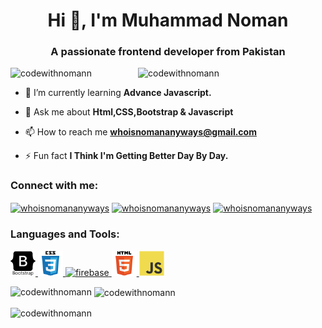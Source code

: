 <h1 align="center">Hi 👋, I'm Muhammad Noman</h1>
<h3 align="center">A passionate frontend developer from Pakistan</h3>
<img align="right" width="300" src="https://cdn.dribbble.com/users/1162077/screenshots/3848914/programmer.gif" alt="codewithnomann" />

<p align="left"> <img width="500px"  src="https://komarev.com/ghpvc/?username=codewithnomann&label=Profile%20views&color=0e75b6&style=flat" alt="codewithnomann" width="150px" /> </p>

- 🌱 I’m currently learning **Advance Javascript.**

- 💬 Ask me about **Html,CSS,Bootstrap & Javascript**

- 📫 How to reach me **whoisnomananyways@gmail.com**

- ⚡ Fun fact **I Think I'm Getting Better Day By Day.**

<h3 align="left">Connect with me:</h3>
<p align="left">
<a href="https://fb.com/whoisnomananyways" target="blank"><img align="center" src="https://raw.githubusercontent.com/rahuldkjain/github-profile-readme-generator/master/src/images/icons/Social/facebook.svg" alt="whoisnomananyways" height="30" width="40" /></a>
<a href="https://instagram.com/whoisnomananyways" target="blank"><img align="center" src="https://raw.githubusercontent.com/rahuldkjain/github-profile-readme-generator/master/src/images/icons/Social/instagram.svg" alt="whoisnomananyways" height="30" width="40" /></a>
<a href="https://www.youtube.com/c/whoisnomananyways" target="blank"><img align="center" src="https://raw.githubusercontent.com/rahuldkjain/github-profile-readme-generator/master/src/images/icons/Social/youtube.svg" alt="whoisnomananyways" height="30" width="40" /></a>
</p>

<h3 align="left">Languages and Tools:</h3>
<p align="left"> <a href="https://getbootstrap.com" target="_blank" rel="noreferrer"> <img src="https://raw.githubusercontent.com/devicons/devicon/master/icons/bootstrap/bootstrap-plain-wordmark.svg" alt="bootstrap" width="40" height="40"/> </a> <a href="https://www.w3schools.com/css/" target="_blank" rel="noreferrer"> <img src="https://raw.githubusercontent.com/devicons/devicon/master/icons/css3/css3-original-wordmark.svg" alt="css3" width="40" height="40"/> </a> <a href="https://firebase.google.com/" target="_blank" rel="noreferrer"> <img src="https://www.vectorlogo.zone/logos/firebase/firebase-icon.svg" alt="firebase" width="40" height="40"/> </a> <a href="https://www.w3.org/html/" target="_blank" rel="noreferrer"> <img src="https://raw.githubusercontent.com/devicons/devicon/master/icons/html5/html5-original-wordmark.svg" alt="html5" width="40" height="40"/> </a> <a href="https://developer.mozilla.org/en-US/docs/Web/JavaScript" target="_blank" rel="noreferrer"> <img src="https://raw.githubusercontent.com/devicons/devicon/master/icons/javascript/javascript-original.svg" alt="javascript" width="40" height="40"/> </a> </p>

<p><img align="left" src="https://github-readme-stats.vercel.app/api/top-langs?username=codewithnomann&show_icons=true&locale=en&layout=compact" alt="codewithnomann" /></p>

<p>&nbsp;<img align="center" src="https://github-readme-stats.vercel.app/api?username=codewithnomann&show_icons=true&locale=en" alt="codewithnomann" /></p>

<p><img align="center" src="https://github-readme-streak-stats.herokuapp.com/?user=codewithnomann&" alt="codewithnomann" /></p>

